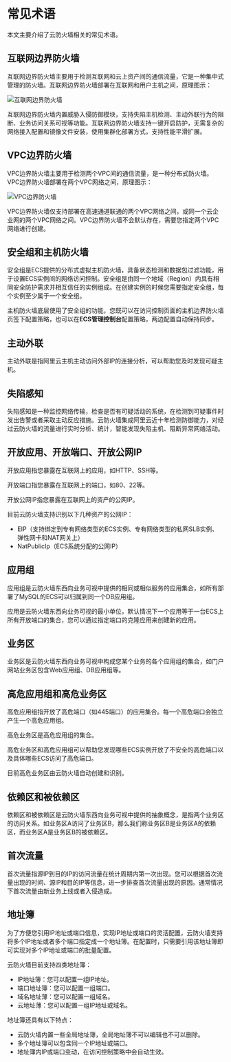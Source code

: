 # 常见术语

本文主要介绍了云防火墙相关的常见术语。

## 互联网边界防火墙

互联网边界防火墙主要用于检测互联网和云上资产间的通信流量，它是一种集中式管理的防火墙。互联网边界防火墙部署在互联网和用户主机之间，原理图示：

![互联网边界防火墙](https://static-aliyun-doc.oss-accelerate.aliyuncs.com/assets/img/zh-CN/1738158951/p38818.png)

互联网边界防火墙内置威胁入侵防御模块，支持失陷主机检测、主动外联行为的阻断、业务访问关系可视等功能。互联网边界防火墙支持一键开启防护，无需复杂的网络接入配置和镜像文件安装，使用集群化部署方式，支持性能平滑扩展。

## VPC边界防火墙

VPC边界防火墙主要用于检测两个VPC间的通信流量，是一种分布式防火墙。VPC边界防火墙部署在两个VPC网络之间，原理图示：

![VPC边界防火墙](https://static-aliyun-doc.oss-accelerate.aliyuncs.com/assets/img/zh-CN/1738158951/p38820.png)

VPC边界防火墙仅支持部署在高速通道联通的两个VPC网络之间，或同一个云企业网的两个VPC网络之间。VPC边界防火墙不会默认存在，需要您指定两个VPC网络进行创建。

## 安全组和主机防火墙

安全组是ECS提供的分布式虚拟主机防火墙，具备状态检测和数据包过滤功能，用于设置ECS实例间的网络访问控制。安全组是由同一个地域（Region）内具有相同安全防护需求并相互信任的实例组成。在创建实例的时候您需要指定安全组，每个实例至少属于一个安全组。

主机防火墙底层使用了安全组的功能，您既可以在访问控制页面的主机边界防火墙页签下配置策略，也可以在**ECS管理控制台**配置策略，两边配置自动保持同步。

## 主动外联

主动外联是指阿里云主机主动访问外部IP的连接分析，可以帮助您及时发现可疑主机。

## 失陷感知

失陷感知是一种监控网络传输，检查是否有可疑活动的系统，在检测到可疑事件时发出告警或者采取主动反应措施。云防火墙集成阿里云近十年检测防御能力，对经过云防火墙的流量进行实时分析、统计，智能发现失陷主机、阻断异常网络活动。

## 开放应用、开放端口、开放公网IP

开放应用指您暴露在互联网上的应用，如HTTP、SSH等。

开放端口指您暴露在互联网上的端口，如80、22等。

开放公网IP指您暴露在互联网上的资产的公网IP。

目前云防火墙支持识别以下几种资产的公网IP：

-   EIP（支持绑定到专有网络类型的ECS实例、专有网络类型的私网SLB实例、弹性网卡和NAT网关上）
-   NatPublicIp（ECS系统分配的公网IP）

## 应用组

应用组是云防火墙东西向业务可视中提供的相同或相似服务的应用集合，如所有部署了MySQL的ECS可以归属到同一个DB应用组。

应用是云防火墙东西向业务可视的最小单位，默认情况下一个应用等于一台ECS上所有开放端口的集合，您可以通过指定端口的克隆应用来创建新的应用。

## 业务区

业务区是云防火墙东西向业务可视中构成您某个业务的各个应用组的集合，如门户网站业务区包含Web应用组、DB应用组等。

## 高危应用组和高危业务区

高危应用组指开放了高危端口（如445端口）的应用集合。每一个高危端口会独立产生一个高危应用组。

高危业务区是高危应用组的集合。

高危业务区和高危应用组可以帮助您发现哪些ECS实例开放了不安全的高危端口以及具体哪些ECS访问了高危端口。

目前高危业务区由云防火墙自动创建和识别。

## 依赖区和被依赖区

依赖区和被依赖区是云防火墙东西向业务可视中提供的抽象概念，是指两个业务区的访问关系。如业务区A访问了业务区B，那么我们称业务区B是业务区A的依赖区，而业务区A是业务区B的被依赖区。

## 首次流量

首次流量指源IP到目的IP的访问流量在统计周期内第一次出现。您可以根据首次流量出现的时间、源IP和目的IP等信息，进一步排查首次流量出现的原因。通常情况下首次流量由新业务上线或者入侵造成。

## 地址簿

为了方便您引用IP地址或端口信息，实现IP地址或端口的灵活配置，云防火墙支持将多个IP地址或者多个端口指定成一个地址簿。在配置时，只需要引用该地址簿即可实现对多个IP地址或端口的批量配置。

云防火墙目前支持四类地址簿：

-   IP地址簿：您可以配置一组IP地址。
-   端口地址簿：您可以配置一组端口。
-   域名地址薄：您可以配置一组域名。
-   云地址薄：您可以配置一组IP地址或域名。

地址簿还具有以下特点：

-   云防火墙内置一些全局地址簿，全局地址簿不可以编辑也不可以删除。
-   多个地址簿可以包含同一个IP地址或端口。
-   地址簿内IP或端口变动，在访问控制策略中会自动生效。

